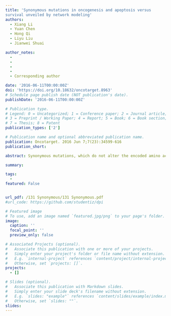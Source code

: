 ```yaml
---
title: 'Synonymous mutations in oncogenesis and apoptosis versus 
survival unveiled by network modeling'
authors:
  - Xiang Li
  - Yuan Chen
  - Hong Qi
  - Liyu Liu
  - Jianwei Shuai

author_notes:  
  -
  - 
  - 
  - 
  - Corresponding author

date: '2016-06-11T00:00:00Z'
doi: 'https://doi.org/10.18632/oncotarget.8963'
# Schedule page publish date (NOT publication's date).
publishDate: '2016-06-11T00:00:00Z'

# Publication type.
# Legend: 0 = Uncategorized; 1 = Conference paper; 2 = Journal article;
# 3 = Preprint / Working Paper; 4 = Report; 5 = Book; 6 = Book section;
# 7 = Thesis; 8 = Patent
publication_types: ['2']

# Publication name and optional abbreviated publication name.
publication: Oncotarget. 2016 Jun 7;7(23):34599-616
publication_short: 

abstract: Synonymous mutations, which do not alter the encoded amino acid, have been routinely assumed to be 'neutral' and would have no effect on phenotype or fitness. Yet increasing observations have emerged to overturn this conventional concept. However, convicted elucidation of how synonymous mutations exert biological consequences in oncogenesis is still lacking. By performing systematic analysis of the TNF-α signaling network model, we identify the critical dose which separates the cell survival and apoptosis regions and define the sensitive parameters with single-parameter sensitivity analysis. Combining with the cancer-related mutation spectra obtained from 9 cancers, our results hint that, similar as missense and nonsense mutations, synonymous mutations are also strongly correlated with the parameter sensitivity of the critical dose, providing possible causal mechanism of the mutations in cancer development. Based on such a correlation, we furthermore dissect that members of caspases family proteases (caspase3, 6, 8) could jointly inhibit NFκB activation, providing efficient pro-apoptotic behavior. Thus, we argue that apoptosis module could suppress survival module through negative feedback of caspases family on NFκB.

summary: 

tags:
  - 
featured: False


url_pdf: /131 Synonymous/131 Synonymous.pdf
#url_code: https://github.com/studentiz/dpi

# Featured image
# To use, add an image named `featured.jpg/png` to your page's folder.
image:
  caption: ''
  focal_point: ''
  preview_only: false

# Associated Projects (optional).
#   Associate this publication with one or more of your projects.
#   Simply enter your project's folder or file name without extension.
#   E.g. `internal-project` references `content/project/internal-project/index.md`.
#   Otherwise, set `projects: []`.
projects:
  - []

# Slides (optional).
#   Associate this publication with Markdown slides.
#   Simply enter your slide deck's filename without extension.
#   E.g. `slides: "example"` references `content/slides/example/index.md`.
#   Otherwise, set `slides: ""`.
slides:
---
```



